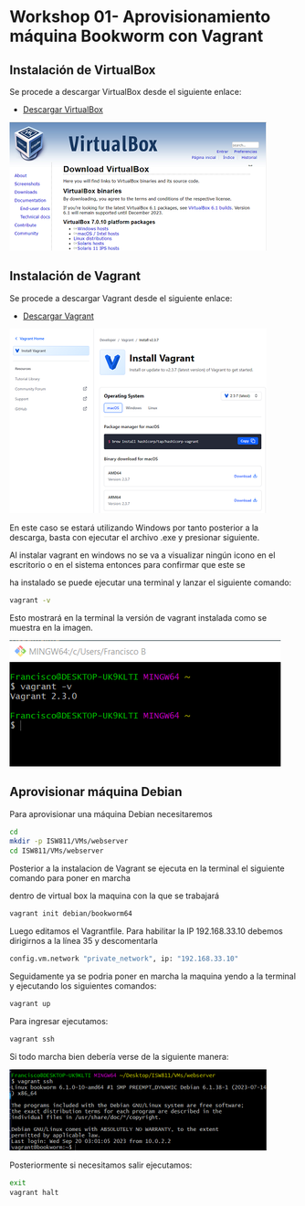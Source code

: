 # Workshop 01- Aprovisionamiento máquina Bookworm con Vagrant

## Instalación de VirtualBox

Se procede a descargar VirtualBox desde el siguiente enlace:

- [Descargar VirtualBox](https://www.virtualbox.org/wiki/Downloads)

![VirtualBox](images/virtual.png)

## Instalación de Vagrant

Se procede a descargar Vagrant desde el siguiente enlace:

- [Descargar Vagrant](https://www.vagrantup.com/downloads)

![Vagrant](images/vagrant.png)

En este caso se estará utilizando Windows por tanto posterior a la descarga, basta con ejecutar el archivo .exe y presionar siguiente.

Al instalar vagrant en windows no se va a visualizar ningún icono en el escritorio o en el sistema entonces para confirmar que este se

ha instalado se puede ejecutar una terminal y lanzar el siguiente comando:

```bash
vagrant -v
```
Esto mostrará en la terminal la versión de vagrant instalada como se muestra en la imagen.

![Version](images/version.png)

## Aprovisionar máquina Debian

Para aprovisionar una máquina Debian necesitaremos

```bash
cd 
mkdir -p ISW811/VMs/webserver
cd ISW811/VMs/webserver
```

Posterior a la instalacion de Vagrant se ejecuta en la terminal el siguiente comando para poner en marcha

dentro de virtual box la maquina con la que se trabajará

```bash
vagrant init debian/bookworm64
```
Luego editamos el Vagrantfile. Para habilitar la IP 192.168.33.10 debemos dirigirnos a la línea 35
y descomentarla

```bash
config.vm.network "private_network", ip: "192.168.33.10"
```

Seguidamente ya se podria poner en marcha la maquina yendo a la terminal y ejecutando los siguientes comandos:

```bash
vagrant up
```
Para ingresar ejecutamos:

```bash
vagrant ssh
```

Si todo marcha bien debería verse de la siguiente manera:

![Connect](images/connect.png)

Posteriormente si necesitamos salir ejecutamos:

```bash
exit
vagrant halt
```
